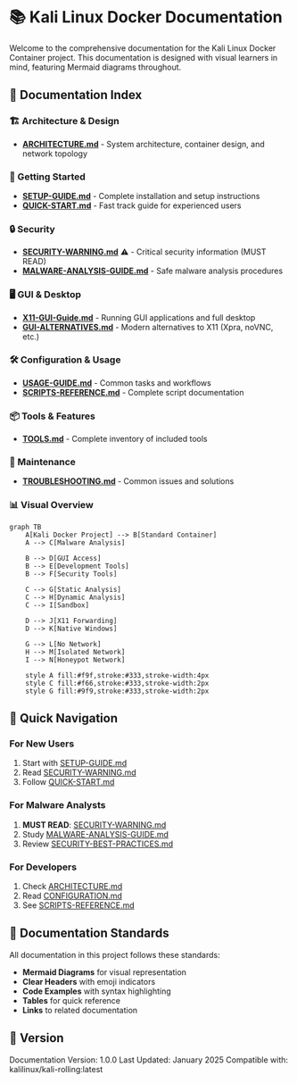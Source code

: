 # 📚 Kali Linux Docker Documentation

Welcome to the comprehensive documentation for the Kali Linux Docker Container project. This documentation is designed with visual learners in mind, featuring Mermaid diagrams throughout.

## 📖 Documentation Index

### 🏗️ Architecture & Design
- **[ARCHITECTURE.md](./ARCHITECTURE.md)** - System architecture, container design, and network topology

### 🚀 Getting Started
- **[SETUP-GUIDE.md](./SETUP-GUIDE.md)** - Complete installation and setup instructions
- **[QUICK-START.md](./QUICK-START.md)** - Fast track guide for experienced users

### 🔒 Security
- **[SECURITY-WARNING.md](./SECURITY-WARNING.md)** ⚠️ - Critical security information (MUST READ)
- **[MALWARE-ANALYSIS-GUIDE.md](./MALWARE-ANALYSIS-GUIDE.md)** - Safe malware analysis procedures

### 🖥️ GUI & Desktop
- **[X11-GUI-Guide.md](./X11-GUI-Guide.md)** - Running GUI applications and full desktop
- **[GUI-ALTERNATIVES.md](./GUI-ALTERNATIVES.md)** - Modern alternatives to X11 (Xpra, noVNC, etc.)

### 🛠️ Configuration & Usage
- **[USAGE-GUIDE.md](./USAGE-GUIDE.md)** - Common tasks and workflows
- **[SCRIPTS-REFERENCE.md](./SCRIPTS-REFERENCE.md)** - Complete script documentation

### 📦 Tools & Features
- **[TOOLS.md](./TOOLS.md)** - Complete inventory of included tools

### 🔧 Maintenance
- **[TROUBLESHOOTING.md](./TROUBLESHOOTING.md)** - Common issues and solutions

### 📊 Visual Overview

```mermaid
graph TB
    A[Kali Docker Project] --> B[Standard Container]
    A --> C[Malware Analysis]
    
    B --> D[GUI Access]
    B --> E[Development Tools]
    B --> F[Security Tools]
    
    C --> G[Static Analysis]
    C --> H[Dynamic Analysis]
    C --> I[Sandbox]
    
    D --> J[X11 Forwarding]
    D --> K[Native Windows]
    
    G --> L[No Network]
    H --> M[Isolated Network]
    I --> N[Honeypot Network]
    
    style A fill:#f9f,stroke:#333,stroke-width:4px
    style C fill:#f66,stroke:#333,stroke-width:2px
    style G fill:#9f9,stroke:#333,stroke-width:2px
```

## 🎯 Quick Navigation

### For New Users
1. Start with [SETUP-GUIDE.md](./SETUP-GUIDE.md)
2. Read [SECURITY-WARNING.md](./SECURITY-WARNING.md)
3. Follow [QUICK-START.md](./QUICK-START.md)

### For Malware Analysts
1. **MUST READ**: [SECURITY-WARNING.md](./SECURITY-WARNING.md)
2. Study [MALWARE-ANALYSIS-GUIDE.md](./MALWARE-ANALYSIS-GUIDE.md)
3. Review [SECURITY-BEST-PRACTICES.md](./SECURITY-BEST-PRACTICES.md)

### For Developers
1. Check [ARCHITECTURE.md](./ARCHITECTURE.md)
2. Read [CONFIGURATION.md](./CONFIGURATION.md)
3. See [SCRIPTS-REFERENCE.md](./SCRIPTS-REFERENCE.md)

## 📝 Documentation Standards

All documentation in this project follows these standards:
- **Mermaid Diagrams** for visual representation
- **Clear Headers** with emoji indicators
- **Code Examples** with syntax highlighting
- **Tables** for quick reference
- **Links** to related documentation

## 🔄 Version

Documentation Version: 1.0.0
Last Updated: January 2025
Compatible with: kalilinux/kali-rolling:latest